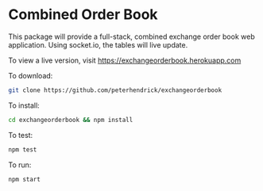 
Combined Order Book
=======

This package will provide a full-stack, combined exchange order book web application. Using socket.io, the tables will
live update.

To view a live version, visit https://exchangeorderbook.herokuapp.com

To download:
```bash
git clone https://github.com/peterhendrick/exchangeorderbook
```

To install:
```bash
cd exchangeorderbook && npm install
```

To test:
```bash
npm test
```

To run:
``` bash
npm start
```